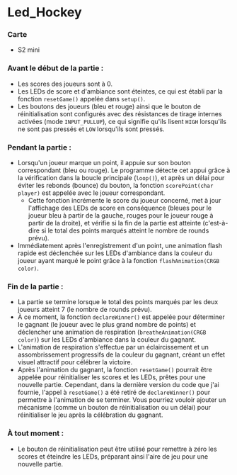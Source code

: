 # Led_Hockey

### Carte
 - S2 mini

### Avant le début de la partie :
- Les scores des joueurs sont à 0.
- Les LEDs de score et d'ambiance sont éteintes, ce qui est établi par la fonction `resetGame()` appelée dans `setup()`.
- Les boutons des joueurs (bleu et rouge) ainsi que le bouton de réinitialisation sont configurés avec des résistances de tirage internes activées (mode `INPUT_PULLUP`), ce qui signifie qu'ils lisent `HIGH` lorsqu'ils ne sont pas pressés et `LOW` lorsqu'ils sont pressés.

### Pendant la partie :
- Lorsqu'un joueur marque un point, il appuie sur son bouton correspondant (bleu ou rouge). Le programme détecte cet appui grâce à la vérification dans la boucle principale (`loop()`), et après un délai pour éviter les rebonds (bounce) du bouton, la fonction `scorePoint(char player)` est appelée avec le joueur correspondant.
  - Cette fonction incrémente le score du joueur concerné, met à jour l'affichage des LEDs de score en conséquence (bleues pour le joueur bleu à partir de la gauche, rouges pour le joueur rouge à partir de la droite), et vérifie si la fin de la partie est atteinte (c'est-à-dire si le total des points marqués atteint le nombre de rounds prévu).
- Immédiatement après l'enregistrement d'un point, une animation flash rapide est déclenchée sur les LEDs d'ambiance dans la couleur du joueur ayant marqué le point grâce à la fonction `flashAnimation(CRGB color)`.

### Fin de la partie :
- La partie se termine lorsque le total des points marqués par les deux joueurs atteint 7 (le nombre de rounds prévu).
- À ce moment, la fonction `declareWinner()` est appelée pour déterminer le gagnant (le joueur avec le plus grand nombre de points) et déclencher une animation de respiration (`breatheAnimation(CRGB color)`) sur les LEDs d'ambiance dans la couleur du gagnant.
- L'animation de respiration s'effectue par un éclaircissement et un assombrissement progressifs de la couleur du gagnant, créant un effet visuel attractif pour célébrer la victoire.
- Après l'animation du gagnant, la fonction `resetGame()` pourrait être appelée pour réinitialiser les scores et les LEDs, prêtes pour une nouvelle partie. Cependant, dans la dernière version du code que j'ai fournie, l'appel à `resetGame()` a été retiré de `declareWinner()` pour permettre à l'animation de se terminer. Vous pourriez vouloir ajouter un mécanisme (comme un bouton de réinitialisation ou un délai) pour réinitialiser le jeu après la célébration du gagnant.

### À tout moment :
- Le bouton de réinitialisation peut être utilisé pour remettre à zéro les scores et éteindre les LEDs, préparant ainsi l'aire de jeu pour une nouvelle partie.



